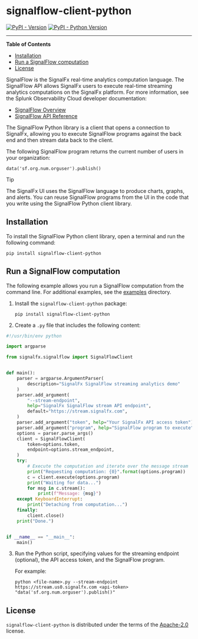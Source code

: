 # signalflow-client-python

[![PyPI - Version](https://img.shields.io/pypi/v/signalflow-client-python.svg)](https://pypi.org/project/signalflow-client-python)
[![PyPI - Python Version](https://img.shields.io/pypi/pyversions/signalflow-client-python.svg)](https://pypi.org/project/signalflow-client-python)

-----

**Table of Contents**

- [Installation](#installation)
- [Run a SignalFlow computation](#run-a-signalflow-computation)
- [License](#license)

SignalFlow is the SignalFx real-time analytics computation language. The SignalFlow
API allows SignalFx users to execute real-time streaming analytics computations on
the SignalFx platform. For more information, see the Splunk Observability Cloud
developer documentation:

* [SignalFlow Overview](https://dev.splunk.com/observability/docs/signalflow/)
* [SignalFlow API Reference](https://dev.splunk.com/observability/reference/api/signalflow/latest)

The SignalFlow Python library is a client that opens a connection to SignalFx,
allowing you to execute SignalFlow programs against the back end and then stream
data back to the client.

The following SignalFlow program returns the current number of users in your
organization:

```console
data('sf.org.num.orguser').publish()
```

> [!TIP]
> The SignalFx UI uses the SignalFlow language to produce charts, graphs,
> and alerts. You can reuse SignalFlow programs from the UI in the code that you
> write using the SignalFlow Python client library.

## Installation

To install the SignalFlow Python client library, open a terminal and run the
following command:

```console
pip install signalflow-client-python
```

## Run a SignalFlow computation

The following example allows you run a SignalFlow computation from the command
line. For additional examples, see the [examples](./examples) directory.

1. Install the `signalflow-client-python` package:

   ```console
   pip install signalflow-client-python
   ```

2. Create a `.py` file that includes the following content:

```python
#!/usr/bin/env python

import argparse

from signalfx.signalflow import SignalFlowClient


def main():
    parser = argparse.ArgumentParser(
        description="SignalFx SignalFlow streaming analytics demo"
    )
    parser.add_argument(
        "--stream-endpoint",
        help="SignalFx SignalFlow stream API endpoint",
        default="https://stream.signalfx.com",
    )
    parser.add_argument("token", help="Your SignalFx API access token")
    parser.add_argument("program", help="SignalFlow program to execute")
    options = parser.parse_args()
    client = SignalFlowClient(
        token=options.token,
        endpoint=options.stream_endpoint,
    )
    try:
        # Execute the computation and iterate over the message stream
        print("Requesting computation: {0}".format(options.program))
        c = client.execute(options.program)
        print("Waiting for data...")
        for msg in c.stream():
            print(f"Message: {msg}")
    except KeyboardInterrupt:
        print("Detaching from computation...")
    finally:
        client.close()
    print("Done.")


if __name__ == "__main__":
    main()
```

3. Run the Python script, specifying values for the streaming endpoint (optional), the API access token, and the SignalFlow program.

   For example:

   ```console
   python <file-name>.py --stream-endpoint https://stream.us0.signalfx.com <api-token> "data('sf.org.num.orguser').publish()"
   ```

## License

`signalflow-client-python` is distributed under the terms of the [Apache-2.0](https://spdx.org/licenses/Apache-2.0.html) license.
